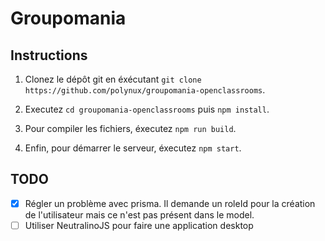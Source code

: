 # Groupomania

## Instructions

1. Clonez le dépôt git en éxécutant `git clone https://github.com/polynux/groupomania-openclassrooms`.

2. Executez `cd groupomania-openclassrooms` puis `npm install`.

3. Pour compiler les fichiers, éxecutez `npm run build`.

4. Enfin, pour démarrer le serveur, éxecutez `npm start`.

## TODO

- [x] Régler un problème avec prisma. Il demande un roleId pour la création de l'utilisateur mais ce n'est pas présent dans le model.
- [ ] Utiliser NeutralinoJS pour faire une application desktop
